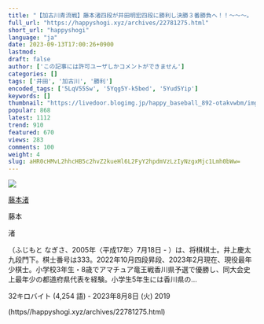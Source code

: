 ```yaml
---
title: "【加古川青流戦】藤本渚四段が井田明宏四段に勝利し決勝３番勝負へ！！～～～。 "
full_url: "https://happyshogi.xyz/archives/22781275.html"
short_url: "happyshogi"
language: "ja"
date: 2023-09-13T17:00:26+0900
lastmod: 
draft: false
author: ['この記事には許可ユーザしかコメントができません']
categories: []
tags: ['井田', '加古川', '勝利']
encoded_tags: ['5LqV55Sw', '5Yqg5Y-k5bed', '5Yud5Yip']
keywords: []
thumbnail: "https://livedoor.blogimg.jp/happy_baseball_892-otakvwbm/imgs/d/c/dcb8d534-s.jpg"
popular: 868
latest: 1112
trend: 910
featured: 670
views: 283
comments: 100
weight: 4
slug: aHR0cHMvL2hhcHB5c2hvZ2kueHl6L2FyY2hpdmVzLzIyNzgxMjc1Lmh0bWw=
---
```


![](https://livedoor.blogimg.jp/happy_baseball_892-otakvwbm/imgs/d/c/dcb8d534-s.jpg)

<div><a target='_blank' href='https//ja.wikipedia.org/wiki/%E8%97%A4%E6%9C%AC%E6%B8%9A' title='藤本渚'><p>藤本渚</p></a> <p class='searchresult'><p>藤本</p> <p>渚</p>（ふじもと なぎさ、2005年〈平成17年〉7月18日 - ）は、将棋棋士。井上慶太九段門下。棋士番号は333。2022年10月四段昇段、2023年2月現在、現役最年少棋士。小学校3年生・8歳でアマチュア竜王戦香川県予選で優勝し、同大会史上最年少の都道府県代表を経験。小学生5年生には香川県の…</p> <p class='mw-search-result-data'>32キロバイト (4,254 語) - 2023年8月8日 (火) 2019</p></div>

(https//happyshogi.xyz/archives/22781275.html)

